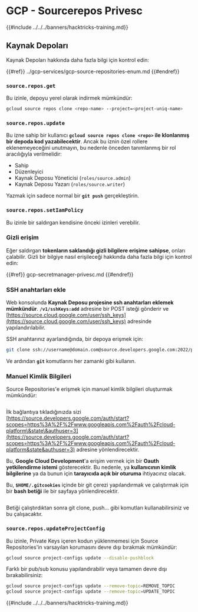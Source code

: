 # GCP - Sourcerepos Privesc

{{#include ../../../banners/hacktricks-training.md}}

## Kaynak Depoları

Kaynak Depoları hakkında daha fazla bilgi için kontrol edin:

{{#ref}}
../gcp-services/gcp-source-repositories-enum.md
{{#endref}}

### `source.repos.get`

Bu izinle, depoyu yerel olarak indirmek mümkündür:
```bash
gcloud source repos clone <repo-name> --project=<project-uniq-name>
```
### `source.repos.update`

Bu izne sahip bir kullanıcı **`gcloud source repos clone <repo>` ile klonlanmış bir depoda kod yazabilecektir**. Ancak bu iznin özel rollere eklenemeyeceğini unutmayın, bu nedenle önceden tanımlanmış bir rol aracılığıyla verilmelidir:

- Sahip
- Düzenleyici
- Kaynak Deposu Yöneticisi (`roles/source.admin`)
- Kaynak Deposu Yazarı (`roles/source.writer`)

Yazmak için sadece normal bir **`git push`** gerçekleştirin.

### `source.repos.setIamPolicy`

Bu izinle bir saldırgan kendisine önceki izinleri verebilir.

### Gizli erişim

Eğer saldırgan **tokenların saklandığı gizli bilgilere erişime sahipse**, onları çalabilir. Gizli bir bilgiye nasıl erişileceği hakkında daha fazla bilgi için kontrol edin:

{{#ref}}
gcp-secretmanager-privesc.md
{{#endref}}

### SSH anahtarları ekle

Web konsolunda **Kaynak Deposu projesine ssh anahtarları eklemek mümkündür**. **`/v1/sshKeys:add`** adresine bir POST isteği gönderir ve [https://source.cloud.google.com/user/ssh_keys](https://source.cloud.google.com/user/ssh_keys) adresinde yapılandırılabilir.

SSH anahtarınız ayarlandığında, bir depoya erişmek için:
```bash
git clone ssh://username@domain.com@source.developers.google.com:2022/p/<proj-name>/r/<repo-name>
```
Ve ardından **`git`** komutlarını her zamanki gibi kullanın.

### Manuel Kimlik Bilgileri

Source Repositories'e erişmek için manuel kimlik bilgileri oluşturmak mümkündür:

<figure><img src="../../../images/image (324).png" alt=""><figcaption></figcaption></figure>

İlk bağlantıya tıkladığınızda sizi [https://source.developers.google.com/auth/start?scopes=https%3A%2F%2Fwww.googleapis.com%2Fauth%2Fcloud-platform\&state\&authuser=3](https://source.developers.google.com/auth/start?scopes=https%3A%2F%2Fwww.googleapis.com%2Fauth%2Fcloud-platform&state&authuser=3) adresine yönlendirecektir.

Bu, **Google Cloud Development**'a erişim vermek için bir **Oauth yetkilendirme istemi** gösterecektir. Bu nedenle, ya **kullanıcının kimlik bilgilerine** ya da bunun için **tarayıcıda açık bir oturuma** ihtiyacınız olacak.

Bu, **`$HOME/.gitcookies`** içinde bir git çerezi yapılandırmak ve çalıştırmak için bir **bash betiği** ile bir sayfaya yönlendirecektir.

<figure><img src="../../../images/image (323).png" alt=""><figcaption></figcaption></figure>

Betiği çalıştırdıktan sonra git clone, push... gibi komutları kullanabilirsiniz ve bu çalışacaktır.

### `source.repos.updateProjectConfig`

Bu izinle, Private Keys içeren kodun yüklenmemesi için Source Repositories'in varsayılan korumasını devre dışı bırakmak mümkündür:
```bash
gcloud source project-configs update --disable-pushblock
```
Farklı bir pub/sub konusu yapılandırabilir veya tamamen devre dışı bırakabilirsiniz:
```bash
gcloud source project-configs update --remove-topic=REMOVE_TOPIC
gcloud source project-configs update --remove-topic=UPDATE_TOPIC
```
{{#include ../../../banners/hacktricks-training.md}}
